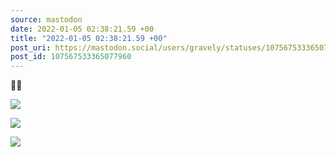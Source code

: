 ```yaml
---
source: mastodon
date: 2022-01-05 02:38:21.59 +00
title: "2022-01-05 02:38:21.59 +00"
post_uri: https://mastodon.social/users/gravely/statuses/107567533365077960
post_id: 107567533365077960
---
```

🧈🐓


![](/images/107567533019588167.jpg)

![](/images/107567533184786933.jpg)

![](/images/107567533317061839.jpg)

